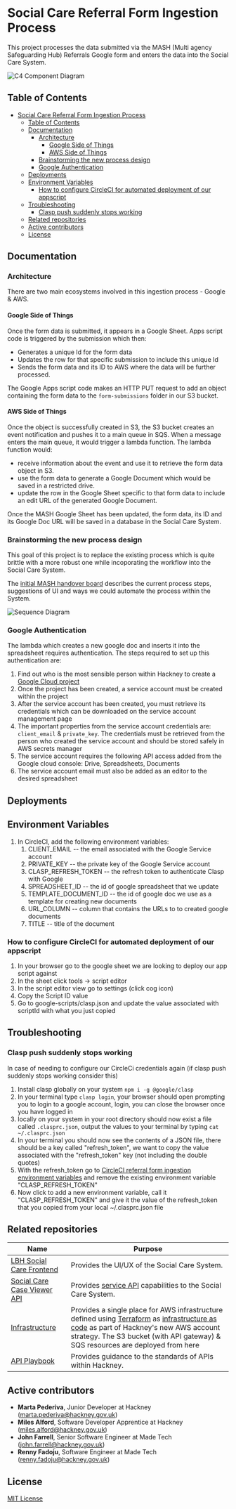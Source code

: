 # Social Care Referral Form Ingestion Process

This project processes the data submitted via the MASH (Multi agency Safeguarding Hub) Referrals Google form and enters the data into the Social Care System.

![C4 Component Diagram](docs/mash-data-import.svg)

## Table of Contents

- [Social Care Referral Form Ingestion Process](#social-care-referral-form-ingestion-process)
  - [Table of Contents](#table-of-contents)
  - [Documentation](#documentation)
    - [Architecture](#architecture)
      - [Google Side of Things](#google-side-of-things)
      - [AWS Side of Things](#aws-side-of-things)
    - [Brainstorming the new process design](#brainstorming-the-new-process-design)
    - [Google Authentication](#google-authentication)
  - [Deployments](#deployments)
  - [Environment Variables](#environment-variables)
    - [How to configure CircleCI for automated deployment of our appscript](#how-to-configure-circleci-for-automated-deployment-of-our-appscript)
  - [Troubleshooting](#troubleshooting)
    - [Clasp push suddenly stops working](#clasp-push-suddenly-stops-working)
  - [Related repositories](#related-repositories)
  - [Active contributors](#active-contributors)
  - [License](#license)

## Documentation

### Architecture

There are two main ecosystems involved in this ingestion process - Google & AWS.

#### Google Side of Things

Once the form data is submitted, it appears in a Google Sheet.
Apps script code is triggered by the submission which then:

- Generates a unique Id for the form data
- Updates the row for that specific submission to include this unique Id
- Sends the form data and its ID to AWS where the data will be further processed.

The Google Apps script code makes an HTTP PUT request to add an object containing the form data to the `form-submissions` folder in our S3 bucket.

#### AWS Side of Things

Once the object is successfully created in S3, the S3 bucket creates an event notification and pushes it to a main queue in SQS.
When a message enters the main queue, it would trigger a lambda function.
The lambda function would:

- receive information about the event and use it to retrieve the form data object in S3.
- use the form data to generate a Google Document which would be saved in a restricted drive.
- update the row in the Google Sheet specific to that form data to include an edit URL of the generated Google Document.

Once the MASH Google Sheet has been updated, the form data, its ID and its Google Doc URL will be saved in a database in the Social Care System.

### Brainstorming the new process design

This goal of this project is to replace the existing process which is quite brittle with a more robust one while incoporating the workflow into the Social Care System.

The [initial MASH handover board](https://miro.com/app/board/o9J_l-7l2BU=/) describes the current process steps, suggestions of UI and ways we could automate the process within the System.

![Sequence Diagram](docs/mash-data-import-sequence.svg)

### Google Authentication

The lambda which creates a new google doc and inserts it into the spreadsheet requires authentication. The steps required to set up this authentication are:

1. Find out who is the most sensible person within Hackney to create a [Google Cloud project](https://console.cloud.google.com/projectselector2/iam-admin/serviceaccount)
2. Once the project has been created, a service account must be created within the project
3. After the service account has been created, you must retrieve its credentials which can be downloaded on the service account management page
4. The important properties from the service account credentials are: `client_email` & `private_key`. The credentials must be retrieved from the person who created the service account and should be stored safely in AWS secrets manager
5. The service account requires the following API access added from the Google cloud console: Drive, Spreadsheets, Documents
6. The service account email must also be added as an editor to the desired spreadsheet

## Deployments


## Environment Variables

1. In CircleCI, add the following environment variables: 
    1. CLIENT_EMAIL -- the email associated with the Google Service account
    2. PRIVATE_KEY  -- the private key of the Google Service account
    3. CLASP_REFRESH_TOKEN -- the refresh token to authenticate Clasp with Google
    4. SPREADSHEET_ID -- the id of google spreadsheet that we update
    5. TEMPLATE_DOCUMENT_ID -- the id of google doc we use as a template for creating new documents
    6. URL_COLUMN -- column that contains the URLs to to created google documents
    7. TITLE -- title of the document

### How to configure CircleCI for automated deployment of our appscript

1. In your browser go to the google sheet we are looking to deploy our app script against
2. In the sheet click tools -> script editor
3. In the script editor view go to settings (click cog icon)
4. Copy the Script ID value
5. Go to google-scripts/clasp.json and update the value associated with scriptId with what you just copied

## Troubleshooting

### Clasp push suddenly stops working

In case of needing to configure our CircleCi credentials again (if clasp push suddenly stops working consider this)

1. Install clasp globally on your system `npm i -g @google/clasp`
2. In your terminal type `clasp login`, your browser should open prompting you to login to a google account, login, you can close the browser once you have logged in
3. locally on your system in your root directory should now exist a file called `.clasprc.json`, output the values to your terminal by typing `cat ~/.clasprc.json`
4. In your terminal you should now see the contents of a JSON file, there should be a key called "refresh_token", we want to copy the value associated with the "refresh_token" key (not including the double quotes)
5. With the refresh_token go to [CircleCI referral form ingestion environment variables](https://app.circleci.com/settings/project/github/LBHackney-IT/social-care-referral-form-ingestion/environment-variables?return-to=https%3A%2F%2Fapp.circleci.com%2Fpipelines%2Fgithub%2FLBHackney-IT%2Fsocial-care-referral-form-ingestion) and remove the existing environment variable "CLASP_REFRESH_TOKEN"
6. Now click to add a new environment variable, call it "CLASP_REFRESH_TOKEN" and give it the value of the refresh_token that you copied from your local ~/.clasprc.json file

## Related repositories

| Name                                                                                         | Purpose                                                                                                                                                                                                                                                                                                     |
| -------------------------------------------------------------------------------------------- | ----------------------------------------------------------------------------------------------------------------------------------------------------------------------------------------------------------------------------------------------------------------------------------------------------------- |
| [LBH Social Care Frontend](https://github.com/LBHackney-IT/lbh-social-care-frontend)         | Provides the UI/UX of the Social Care System.                                                                                                                                                                                                                                                               |
| [Social Care Case Viewer API](https://github.com/LBHackney-IT/social-care-case-viewer-api)   | Provides [service API](http://playbook.hackney.gov.uk/API-Playbook/platform_api_vs_service_api#a-service-apis) capabilities to the Social Care System.                                                                                                                                                      |
| [Infrastructure](https://github.com/LBHackney-IT/infrastructure/tree/master/projects/mosaic) | Provides a single place for AWS infrastructure defined using [Terraform](https://www.terraform.io) as [infrastructure as code](https://en.wikipedia.org/wiki/Infrastructure_as_code) as part of Hackney's new AWS account strategy. The S3 bucket (with API gateway) & SQS resources are deployed from here |
| [API Playbook](http://playbook.hackney.gov.uk/API-Playbook/)                                 | Provides guidance to the standards of APIs within Hackney.                                                                                                                                                                                                                                                  |

## Active contributors

- **Marta Pederiva**, Junior Developer at Hackney (marta.pederiva@hackney.gov.uk)
- **Miles Alford**, Software Developer Apprentice at Hackney (miles.alford@hackney.gov.uk)
- **John Farrell**, Senior Software Engineer at Made Tech (john.farrell@hackney.gov.uk)
- **Renny Fadoju**, Software Engineer at Made Tech (renny.fadoju@hackney.gov.uk)

## License

[MIT License](LICENSE)
